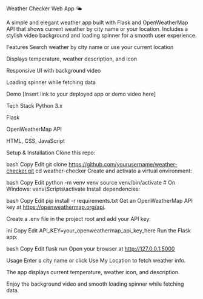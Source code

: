Weather Checker Web App 🌤️



A simple and elegant weather app built with Flask and OpenWeatherMap API that shows current weather by city name or your location. Includes a stylish video background and loading spinner for a smooth user experience.

Features
Search weather by city name or use your current location

Displays temperature, weather description, and icon

Responsive UI with background video

Loading spinner while fetching data

Demo
[Insert link to your deployed app or demo video here]

Tech Stack
Python 3.x

Flask

OpenWeatherMap API

HTML, CSS, JavaScript

Setup & Installation
Clone this repo:

bash
Copy
Edit
git clone https://github.com/yourusername/weather-checker.git
cd weather-checker
Create and activate a virtual environment:

bash
Copy
Edit
python -m venv venv
source venv/bin/activate  # On Windows: venv\Scripts\activate
Install dependencies:

bash
Copy
Edit
pip install -r requirements.txt
Get an OpenWeatherMap API key at https://openweathermap.org/api.

Create a .env file in the project root and add your API key:

ini
Copy
Edit
API_KEY=your_openweathermap_api_key_here
Run the Flask app:

bash
Copy
Edit
flask run
Open your browser at http://127.0.0.1:5000

Usage
Enter a city name or click Use My Location to fetch weather info.

The app displays current temperature, weather icon, and description.

Enjoy the background video and smooth loading spinner while fetching data.
